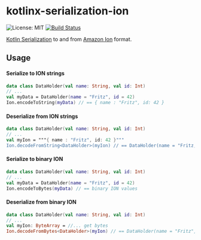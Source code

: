# kotlinx-serialization-ion

![License: MIT](https://img.shields.io/badge/License-MIT-blue.svg)
[![Build Status](https://api.travis-ci.com/plastic-karma/kotlinx-serialization-ion.svg)](https://travis-ci.com/github/plastic-karma//kotlinx-serialization-ion)

[Kotlin Serialization](https://github.com/Kotlin/kotlinx.serialization) to and from [Amazon Ion](https://amzn.github.io/ion-docs/) format.

## Usage
#### Serialize to ION strings
```kotlin
data class DataHolder(val name: String, val id: Int)
// ...
val myData = DataHolder(name = "Fritz", id = 42)
Ion.encodeToString(myData) // == { name : "Fritz", id: 42 }
```

#### Deserialize from ION strings
```kotlin
data class DataHolder(val name: String, val id: Int)
// ...
val myIon = """{ name : "Fritz", id: 42 }"""
Ion.decodeFromString<DataHolder>(myIon) // == DataHolder(name = "Fritz, id = 42)
```

#### Serialize to binary ION
```kotlin
data class DataHolder(val name: String, val id: Int)
// ...
val myData = DataHolder(name = "Fritz", id = 42)
Ion.encodeToBytes(myData) // == binary ION values
```

#### Deserialize from binary ION
```kotlin
data class DataHolder(val name: String, val id: Int)
// ...
val myIon: ByteArray = //... get bytes
Ion.decodeFromBytes<DataHolder>(myIon) // == DataHolder(name = "Fritz", id = 42)
```
